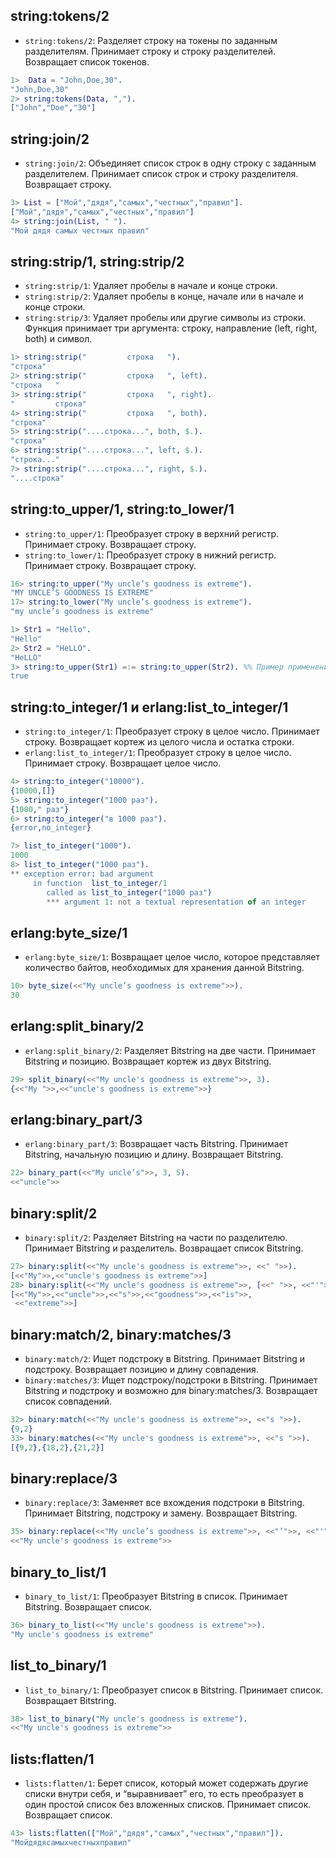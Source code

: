 ## string:tokens/2
- `string:tokens/2`: Разделяет строку на токены по заданным разделителям. Принимает строку и строку разделителей. Возвращает список токенов.

```erlang
1>  Data = "John,Doe,30".
"John,Doe,30"
2> string:tokens(Data, ",").
["John","Doe","30"]
```

## string:join/2

- `string:join/2`: Объединяет список строк в одну строку с заданным разделителем. Принимает список строк и строку разделителя. Возвращает строку.

```erlang
3> List = ["Мой","дядя","самых","честных","правил"].
["Мой","дядя","самых","честных","правил"]
4> string:join(List, " ").
"Мой дядя самых честных правил"
```

## string:strip/1, string:strip/2

- `string:strip/1`: Удаляет пробелы в начале и конце строки.
- `string:strip/2`: Удаляет пробелы в конце, начале или в начале и конце строки.
- `string:strip/3`: Удаляет пробелы или другие символы из строки. Функция принимает три аргумента: строку, направление (left, right, both) и символ.

```erlang
1> string:strip("         строка   ").
"строка"
2> string:strip("         строка   ", left).
"строка   "
3> string:strip("         строка   ", right).
"         строка"
4> string:strip("         строка   ", both).
"строка"
5> string:strip("....строка...", both, $.).
"строка"
6> string:strip("....строка...", left, $.).
"строка..."
7> string:strip("....строка...", right, $.).
"....строка"
```

## string:to_upper/1, string:to_lower/1

- `string:to_upper/1`: Преобразует строку в верхний регистр. Принимает строку. Возвращает строку. 
- `string:to_lower/1`: Преобразует строку в нижний регистр. Принимает строку. Возвращает строку.

```erlang
16> string:to_upper("My uncle’s goodness is extreme").
"MY UNCLE’S GOODNESS IS EXTREME"
17> string:to_lower("My uncle’s goodness is extreme").
"my uncle’s goodness is extreme"

1> Str1 = "Hello".
"Hello"
2> Str2 = "HeLLO".
"HeLLO"
3> string:to_upper(Str1) =:= string:to_upper(Str2). %% Пример применения 
true
```

## string:to_integer/1 и erlang:list_to_integer/1

- `string:to_integer/1`: Преобразует строку в целое число. Принимает строку. Возвращает кортеж из целого числа и остатка строки. 
- `erlang:list_to_integer/1`: Преобразует строку в целое число. Принимает строку. Возвращает целое число.

```erlang
4> string:to_integer("10000").
{10000,[]}
5> string:to_integer("1000 раз").
{1000," раз"}
6> string:to_integer("в 1000 раз").
{error,no_integer}

7> list_to_integer("1000").
1000
8> list_to_integer("1000 раз").
** exception error: bad argument
     in function  list_to_integer/1
        called as list_to_integer("1000 раз")
        *** argument 1: not a textual representation of an integer
```

## erlang:byte_size/1

- `erlang:byte_size/1`: Возвращает целое число, которое представляет количество байтов, необходимых для хранения данной Bitstring.

```erlang
10> byte_size(<<"My uncle’s goodness is extreme">>).
30
```

## erlang:split_binary/2

- `erlang:split_binary/2`: Разделяет Bitstring на две части. Принимает Bitstring и позицию. Возвращает кортеж из двух Bitstring.

```erlang
29> split_binary(<<"My uncle's goodness is extreme">>, 3).
{<<"My ">>,<<"uncle's goodness is extreme">>}
```

## erlang:binary_part/3

- `erlang:binary_part/3`: Возвращает часть Bitstring. Принимает Bitstring, начальную позицию и длину. Возвращает Bitstring.

```erlang
22> binary_part(<<"My uncle’s">>, 3, 5).
<<"uncle">>
```

## binary:split/2

- `binary:split/2`: Разделяет Bitstring на части по разделителю. Принимает Bitstring и разделитель. Возвращает список Bitstring.

```erlang
27> binary:split(<<"My uncle's goodness is extreme">>, <<" ">>).
[<<"My">>,<<"uncle's goodness is extreme">>]
28> binary:split(<<"My uncle's goodness is extreme">>, [<<" ">>, <<"'">>], [global]).
[<<"My">>,<<"uncle">>,<<"s">>,<<"goodness">>,<<"is">>,
 <<"extreme">>]
```

## binary:match/2, binary:matches/3

- `binary:match/2`: Ищет подстроку в Bitstring. Принимает Bitstring и подстроку. Возвращает позицию и длину совпадения.
- `binary:matches/3`: Ищет подстроку/подстроки в Bitstring. Принимает Bitstring и подстроку и возможно для binary:matches/3. Возвращает список совпадений.

```erlang
32> binary:match(<<"My uncle's goodness is extreme">>, <<"s ">>).
{9,2}
33> binary:matches(<<"My uncle's goodness is extreme">>, <<"s ">>).
[{9,2},{18,2},{21,2}]
```

## binary:replace/3

- `binary:replace/3`: Заменяет все вхождения подстроки в Bitstring. Принимает Bitstring, подстроку и замену. Возвращает Bitstring.

```erlang
35> binary:replace(<<"My uncle’s goodness is extreme">>, <<"’">>, <<"'">>).
<<"My uncle's goodness is extreme">>
```

## binary_to_list/1

- `binary_to_list/1`: Преобразует Bitstring в список. Принимает Bitstring. Возвращает список.

```erlang
36> binary_to_list(<<"My uncle's goodness is extreme">>).
"My uncle's goodness is extreme"
```

## list_to_binary/1

- `list_to_binary/1`: Преобразует список в Bitstring. Принимает список. Возвращает Bitstring.

```erlang
38> list_to_binary("My uncle's goodness is extreme").
<<"My uncle's goodness is extreme">>
```

## lists:flatten/1

- `lists:flatten/1`: Берет список, который может содержать другие списки внутри себя, и “выравнивает” его, то есть преобразует в один простой список без вложенных списков. Принимает список. Возвращает список.

```erlang
43> lists:flatten(["Мой","дядя","самых","честных","правил"]).
"Мойдядясамыхчестныхправил"
```